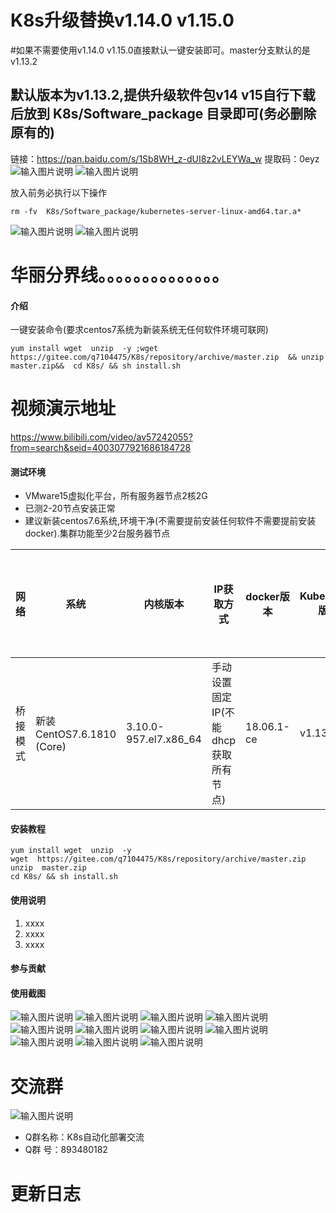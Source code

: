 
# K8s升级替换v1.14.0   v1.15.0
#如果不需要使用v1.14.0  v1.15.0直接默认一键安装即可。master分支默认的是v1.13.2
## 默认版本为v1.13.2,提供升级软件包v14  v15自行下载后放到  K8s/Software_package  目录即可(务必删除原有的)
链接：https://pan.baidu.com/s/1Sb8WH_z-dUI8z2vLEYWa_w 
提取码：0eyz 
![输入图片说明](https://images.gitee.com/uploads/images/2019/0629/223656_83724e63_525507.png "屏幕截图.png")
![输入图片说明](https://images.gitee.com/uploads/images/2019/0629/223707_c0937c7b_525507.png "屏幕截图.png")


放入前务必执行以下操作
``` shell
rm -fv  K8s/Software_package/kubernetes-server-linux-amd64.tar.a*
```
![输入图片说明](https://images.gitee.com/uploads/images/2019/0629/224709_8790eed8_525507.png "屏幕截图.png")
![输入图片说明](https://images.gitee.com/uploads/images/2019/0629/224720_0ca3c7a0_525507.png "屏幕截图.png")

华丽分界线。。。。。。。。。。。。。。
===
#### 介绍
一键安装命令(要求centos7系统为新装系统无任何软件环境可联网)


```
yum install wget  unzip  -y ;wget  https://gitee.com/q7104475/K8s/repository/archive/master.zip  && unzip  master.zip&&  cd K8s/ && sh install.sh

```

视频演示地址
===
https://www.bilibili.com/video/av57242055?from=search&seid=4003077921686184728


#### 测试环境
* VMware15虚拟化平台，所有服务器节点2核2G
* 已测2-20节点安装正常
* 建议新装centos7.6系统,环境干净(不需要提前安装任何软件不需要提前安装docker).集群功能至少2台服务器节点


网络  | 系统  | 内核版本 | IP获取方式 | docker版本 | Kubernetes版本 |K8s集群安装方式 |
---- | ----- | ------  | ---- |  ---- | ---- | ---- |
桥接模式  | 新装CentOS7.6.1810 (Core) | 3.10.0-957.el7.x86_64 | 手动设置固定IP(不能dhcp获取所有节点) | 18.06.1-ce | v1.13.2  | 二进制包安装  |



#### 安装教程
```
yum install wget  unzip  -y
wget  https://gitee.com/q7104475/K8s/repository/archive/master.zip
unzip  master.zip
cd K8s/ && sh install.sh
```
#### 使用说明

1. xxxx
2. xxxx
3. xxxx

#### 参与贡献


#### 使用截图
![输入图片说明](https://images.gitee.com/uploads/images/2019/0629/170753_e0ec9cb9_525507.png "屏幕截图.png")
![输入图片说明](https://images.gitee.com/uploads/images/2019/0305/151653_e76832a6_525507.png "QQ图片20190305151528.png")
![输入图片说明](https://images.gitee.com/uploads/images/2019/0305/151703_5da78708_525507.png "QQ图片20190305151533.png")
![输入图片说明](https://images.gitee.com/uploads/images/2019/0305/151710_92e5f5ba_525507.png "QQ图片20190305151537.png")
![输入图片说明](https://images.gitee.com/uploads/images/2019/0305/151718_c3218e5c_525507.png "QQ图片20190305151541.png")
![输入图片说明](https://images.gitee.com/uploads/images/2019/0305/151726_dcc498bc_525507.png "QQ图片20190305151544.png")
![输入图片说明](https://images.gitee.com/uploads/images/2019/0305/151734_c2361acc_525507.png "QQ图片20190305151519.png")
![输入图片说明](https://images.gitee.com/uploads/images/2019/0305/151746_8b15d028_525507.png "QQ图片20190305151556.png")
![输入图片说明](https://images.gitee.com/uploads/images/2019/0305/151753_8597d7c3_525507.png "QQ图片20190305151600.png")
![输入图片说明](https://images.gitee.com/uploads/images/2019/0305/151759_3cc9716d_525507.png "QQ图片20190305151548.png")
![输入图片说明](https://images.gitee.com/uploads/images/2019/0305/151804_c09e620b_525507.png "QQ图片20190305151553.png")

交流群
====
![输入图片说明](https://images.gitee.com/uploads/images/2019/0629/175427_0e439feb_525507.png "屏幕截图.png")
* Q群名称：K8s自动化部署交流
* Q群   号：893480182


更新日志
===
